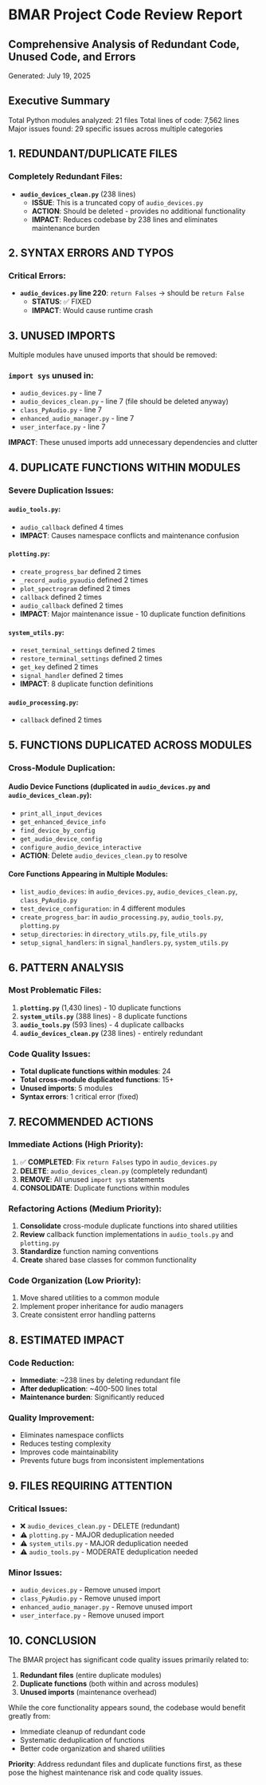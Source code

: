 # BMAR Project Code Review Report
## Comprehensive Analysis of Redundant Code, Unused Code, and Errors

Generated: July 19, 2025

## Executive Summary

Total Python modules analyzed: 21 files
Total lines of code: 7,562 lines
Major issues found: 29 specific issues across multiple categories

## 1. REDUNDANT/DUPLICATE FILES

### Completely Redundant Files:
- **`audio_devices_clean.py`** (238 lines) 
  - **ISSUE**: This is a truncated copy of `audio_devices.py` 
  - **ACTION**: Should be deleted - provides no additional functionality
  - **IMPACT**: Reduces codebase by 238 lines and eliminates maintenance burden

## 2. SYNTAX ERRORS AND TYPOS

### Critical Errors:
- **`audio_devices.py` line 220**: `return Falses` → should be `return False`
  - **STATUS**: ✅ FIXED
  - **IMPACT**: Would cause runtime crash

## 3. UNUSED IMPORTS

Multiple modules have unused imports that should be removed:

### `import sys` unused in:
- `audio_devices.py` - line 7
- `audio_devices_clean.py` - line 7 (file should be deleted anyway)  
- `class_PyAudio.py` - line 7
- `enhanced_audio_manager.py` - line 7
- `user_interface.py` - line 7

**IMPACT**: These unused imports add unnecessary dependencies and clutter

## 4. DUPLICATE FUNCTIONS WITHIN MODULES

### Severe Duplication Issues:

#### `audio_tools.py`:
- `audio_callback` defined 4 times
- **IMPACT**: Causes namespace conflicts and maintenance confusion

#### `plotting.py`:
- `create_progress_bar` defined 2 times
- `_record_audio_pyaudio` defined 2 times  
- `plot_spectrogram` defined 2 times
- `callback` defined 2 times
- `audio_callback` defined 2 times
- **IMPACT**: Major maintenance issue - 10 duplicate function definitions

#### `system_utils.py`:
- `reset_terminal_settings` defined 2 times
- `restore_terminal_settings` defined 2 times
- `get_key` defined 2 times
- `signal_handler` defined 2 times
- **IMPACT**: 8 duplicate function definitions

#### `audio_processing.py`:
- `callback` defined 2 times

## 5. FUNCTIONS DUPLICATED ACROSS MODULES

### Cross-Module Duplication:

#### Audio Device Functions (duplicated in `audio_devices.py` and `audio_devices_clean.py`):
- `print_all_input_devices`
- `get_enhanced_device_info`
- `find_device_by_config`
- `get_audio_device_config`
- `configure_audio_device_interactive`
- **ACTION**: Delete `audio_devices_clean.py` to resolve

#### Core Functions Appearing in Multiple Modules:
- `list_audio_devices`: in `audio_devices.py`, `audio_devices_clean.py`, `class_PyAudio.py`
- `test_device_configuration`: in 4 different modules
- `create_progress_bar`: in `audio_processing.py`, `audio_tools.py`, `plotting.py`
- `setup_directories`: in `directory_utils.py`, `file_utils.py`
- `setup_signal_handlers`: in `signal_handlers.py`, `system_utils.py`

## 6. PATTERN ANALYSIS

### Most Problematic Files:
1. **`plotting.py`** (1,430 lines) - 10 duplicate functions
2. **`system_utils.py`** (388 lines) - 8 duplicate functions  
3. **`audio_tools.py`** (593 lines) - 4 duplicate callbacks
4. **`audio_devices_clean.py`** (238 lines) - entirely redundant

### Code Quality Issues:
- **Total duplicate functions within modules**: 24
- **Total cross-module duplicated functions**: 15+
- **Unused imports**: 5 modules
- **Syntax errors**: 1 critical error (fixed)

## 7. RECOMMENDED ACTIONS

### Immediate Actions (High Priority):
1. ✅ **COMPLETED**: Fix `return Falses` typo in `audio_devices.py`
2. **DELETE**: `audio_devices_clean.py` (completely redundant)
3. **REMOVE**: All unused `import sys` statements
4. **CONSOLIDATE**: Duplicate functions within modules

### Refactoring Actions (Medium Priority):
1. **Consolidate** cross-module duplicate functions into shared utilities
2. **Review** callback function implementations in `audio_tools.py` and `plotting.py`
3. **Standardize** function naming conventions
4. **Create** shared base classes for common functionality

### Code Organization (Low Priority):
1. Move shared utilities to a common module
2. Implement proper inheritance for audio managers
3. Create consistent error handling patterns

## 8. ESTIMATED IMPACT

### Code Reduction:
- **Immediate**: ~238 lines by deleting redundant file
- **After deduplication**: ~400-500 lines total
- **Maintenance burden**: Significantly reduced

### Quality Improvement:
- Eliminates namespace conflicts
- Reduces testing complexity  
- Improves code maintainability
- Prevents future bugs from inconsistent implementations

## 9. FILES REQUIRING ATTENTION

### Critical Issues:
- ❌ `audio_devices_clean.py` - DELETE (redundant)
- ⚠️ `plotting.py` - MAJOR deduplication needed
- ⚠️ `system_utils.py` - MAJOR deduplication needed
- ⚠️ `audio_tools.py` - MODERATE deduplication needed

### Minor Issues:
- `audio_devices.py` - Remove unused import
- `class_PyAudio.py` - Remove unused import  
- `enhanced_audio_manager.py` - Remove unused import
- `user_interface.py` - Remove unused import

## 10. CONCLUSION

The BMAR project has significant code quality issues primarily related to:
1. **Redundant files** (entire duplicate modules)
2. **Duplicate functions** (both within and across modules) 
3. **Unused imports** (maintenance overhead)

While the core functionality appears sound, the codebase would benefit greatly from:
- Immediate cleanup of redundant code
- Systematic deduplication of functions
- Better code organization and shared utilities

**Priority**: Address redundant files and duplicate functions first, as these pose the highest maintenance risk and code quality issues.
